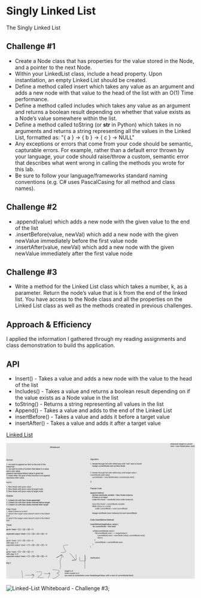 # Singly Linked List
The Singly Linked List

## Challenge #1
* Create a Node class that has properties for the value stored in the Node, and a pointer to the next Node.
* Within your LinkedList class, include a head property. Upon instantiation, an empty Linked List should be created.
* Define a method called insert which takes any value as an argument and adds a new node with that value to the head of the list with an O(1) Time performance.
* Define a method called includes which takes any value as an argument and returns a boolean result depending on whether that value exists as a Node’s value somewhere within the list.
* Define a method called toString (or __str__ in Python) which takes in no arguments and returns a string representing all the values in the Linked List, formatted as:
"{ a } -> { b } -> { c } -> NULL"
* Any exceptions or errors that come from your code should be semantic, capturable errors. For example, rather than a default error thrown by your language, your code should raise/throw a custom, semantic error that describes what went wrong in calling the methods you wrote for this lab.
* Be sure to follow your language/frameworks standard naming conventions (e.g. C# uses PascalCasing for all method and class names).

## Challenge #2

* .append(value) which adds a new node with the given value to the end of the list
* .insertBefore(value, newVal) which add a new node with the given newValue immediately before the first value node
* .insertAfter(value, newVal) which add a new node with the given newValue immediately after the first value node

## Challenge #3 

* Write a method for the Linked List class which takes a number, k, as a parameter. Return the node’s value that is k from the end of the linked list. You have access to the Node class and all the properties on the Linked List class as well as the methods created in previous challenges.


## Approach & Efficiency
I applied the information I gathered through my reading assignments and class demonstration to build ths application. 

## API
* Insert() - Takes a value and adds a new node with the value to the head of the list
* Includes() - Takes a value and returns a boolean result depending on if the value exists as a Node value in the list
* toString() - Returns a string representing all values in the list
* Append() - Takes a value and adds to the end of the Linked List
* insertBefore() - Takes a value and adds it before a target value
* insertAfter() - Takes a value and adds it after a target value

[Linked List](linked-list.js)

![Linked-List Whiteboard - Challenge #2](linked-list-whiteboard.png)

![Linked-List Whiteboard - Challenge #3](#);


